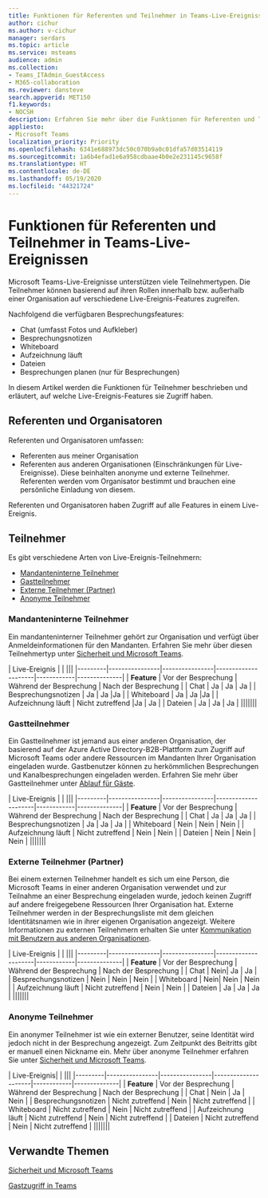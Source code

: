 ```yaml
---
title: Funktionen für Referenten und Teilnehmer in Teams-Live-Ereignissen
author: cichur
ms.author: v-cichur
manager: serdars
ms.topic: article
ms.service: msteams
audience: admin
ms.collection:
- Teams_ITAdmin_GuestAccess
- M365-collaboration
ms.reviewer: dansteve
search.appverid: MET150
f1.keywords:
- NOCSH
description: Erfahren Sie mehr über die Funktionen für Referenten und Teilnehmer in Teams-Live-Ereignissen.
appliesto:
- Microsoft Teams
localization_priority: Priority
ms.openlocfilehash: 6341e688973dc50c070b9a0c01dfa57d03514119
ms.sourcegitcommit: 1a6b4efad1e6a958cdbaae4b0e2e231145c9658f
ms.translationtype: HT
ms.contentlocale: de-DE
ms.lasthandoff: 05/19/2020
ms.locfileid: "44321724"
---
```

<a name="presenter-and-participant-capabilities-in-a-teams-live-event"></a>Funktionen für Referenten und Teilnehmer in Teams-Live-Ereignissen
======================================================

Microsoft Teams-Live-Ereignisse unterstützen viele Teilnehmertypen. Die Teilnehmer können basierend auf ihren Rollen innerhalb bzw. außerhalb einer Organisation auf verschiedene Live-Ereignis-Features zugreifen.

Nachfolgend die verfügbaren Besprechungsfeatures:

- Chat (umfasst Fotos und Aufkleber)
- Besprechungsnotizen
- Whiteboard
- Aufzeichnung läuft
- Dateien
- Besprechungen planen (nur für Besprechungen)

In diesem Artikel werden die Funktionen für Teilnehmer beschrieben und erläutert, auf welche Live-Ereignis-Features sie Zugriff haben.

## <a name="presenters-and-organizers"></a>Referenten und Organisatoren

Referenten und Organisatoren umfassen:

- Referenten aus meiner Organisation
- Referenten aus anderen Organisationen (Einschränkungen für Live-Ereignisse). Diese beinhalten anonyme und externe Teilnehmer. Referenten werden vom Organisator bestimmt und brauchen eine persönliche Einladung von diesem.

Referenten und Organisatoren haben Zugriff auf alle Features in einem Live-Ereignis.

## <a name="participants"></a>Teilnehmer

Es gibt verschiedene Arten von Live-Ereignis-Teilnehmern:

- [Mandanteninterne Teilnehmer](#in-tenant-participant)
- [Gastteilnehmer](#guest-participant)
- [Externe Teilnehmer (Partner)](#external-federated-participant)
- [Anonyme Teilnehmer](#anonymous-participant)

### <a name="in-tenant-participant"></a>Mandanteninterne Teilnehmer

Ein mandanteninterner Teilnehmer gehört zur Organisation und verfügt über Anmeldeinformationen für den Mandanten. Erfahren Sie mehr über diesen Teilnehmertyp unter [Sicherheit und Microsoft Teams](teams-security-guide.md#participant-types).

| Live-Ereignis |  | |||
|---------|----------------|----------------|---------------------|------------|--------------|
|  **Feature**       | Vor der Besprechung | Während der Besprechung | Nach der Besprechung |
| Chat | Ja | Ja | Ja |
| Besprechungsnotizen | Ja | Ja |Ja |
| Whiteboard | Ja | Ja |Ja |
| Aufzeichnung läuft | Nicht zutreffend |Ja | Ja |
| Dateien | Ja | Ja | Ja |
|||||||


### <a name="guest-participant"></a>Gastteilnehmer

Ein Gastteilnehmer ist jemand aus einer anderen Organisation, der basierend auf der Azure Active Directory-B2B-Plattform zum Zugriff auf Microsoft Teams oder andere Ressourcen im Mandanten Ihrer Organisation eingeladen wurde. Gastbenutzer können zu herkömmlichen Besprechungen und Kanalbesprechungen eingeladen werden. Erfahren Sie mehr über Gastteilnehmer unter [Ablauf für Gäste](guest-experience.md#comparison-of-team-member-and-guest-capabilities).

| Live-Ereignis  | | |||
|---------|----------------|----------------|---------------------|------------|--------------|
| **Feature**        | Vor der Besprechung | Während der Besprechung | Nach der Besprechung |
| Chat | Ja | Ja | Ja |
| Besprechungsnotizen | Ja | Ja | Ja |
| Whiteboard | Nein | Nein | Nein |
| Aufzeichnung läuft | Nicht zutreffend | Nein | Nein |
| Dateien | Nein | Nein | Nein |
|||||||


### <a name="external-federated-participant"></a>Externe Teilnehmer (Partner)

Bei einem externen Teilnehmer handelt es sich um eine Person, die Microsoft Teams in einer anderen Organisation verwendet und zur Teilnahme an einer Besprechung eingeladen wurde, jedoch keinen Zugriff auf andere freigegebene Ressourcen Ihrer Organisation hat. Externe Teilnehmer werden in der Besprechungsliste mit dem gleichen Identitätsnamen wie in ihrer eigenen Organisation angezeigt. Weitere Informationen zu externen Teilnehmern erhalten Sie unter [Kommunikation mit Benutzern aus anderen Organisationen](communicate-with-users-from-other-organizations.md#external-access).

| Live-Ereignis |  | |||
|---------|----------------|----------------|---------------------|------------|--------------|
|  **Feature**         | Vor der Besprechung | Während der Besprechung | Nach der Besprechung |
| Chat | Nein| Ja | Ja |
| Besprechungsnotizen | Nein | Nein | Nein |
| Whiteboard | Nein| Nein | Nein |
| Aufzeichnung läuft | Nicht zutreffend | Nein | Nein |
| Dateien | Ja | Ja | Ja |
|||||||

### <a name="anonymous-participant"></a>Anonyme Teilnehmer

Ein anonymer Teilnehmer ist wie ein externer Benutzer, seine Identität wird jedoch nicht in der Besprechung angezeigt. Zum Zeitpunkt des Beitritts gibt er manuell einen Nickname ein. Mehr über anonyme Teilnehmer erfahren Sie unter [Sicherheit und Microsoft Teams](teams-security-guide.md#participant-types).

| Live-Ereignis|  | |||
|---------|----------------|----------------|---------------------|------------|--------------|
| **Feature**        | Vor der Besprechung | Während der Besprechung | Nach der Besprechung |
| Chat | Nein | Ja | Nein |
| Besprechungsnotizen | Nicht zutreffend | Nein | Nicht zutreffend |
| Whiteboard | Nicht zutreffend | Nein | Nicht zutreffend |
| Aufzeichnung läuft | Nicht zutreffend | Nein | Nicht zutreffend |
| Dateien | Nicht zutreffend | Nein | Nicht zutreffend |
|||||||


## <a name="related-topics"></a>Verwandte Themen

[Sicherheit und Microsoft Teams](teams-security-guide.md)

[Gastzugriff in Teams](guest-access.md)

